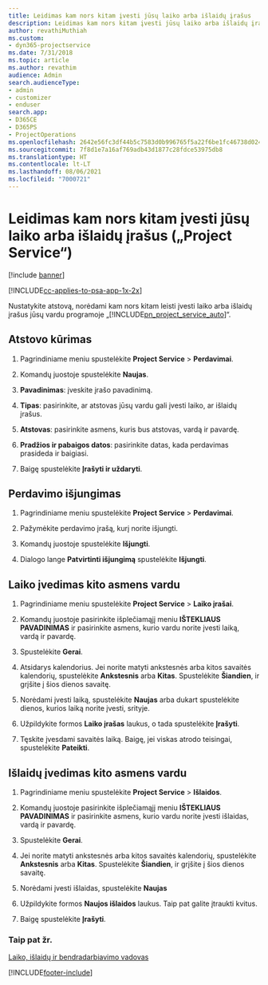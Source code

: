 ```yaml
---
title: Leidimas kam nors kitam įvesti jūsų laiko arba išlaidų įrašus
description: Leidimas kam nors kitam įvesti jūsų laiko arba išlaidų įrašus „Project Service“
author: revathiMuthiah
ms.custom:
- dyn365-projectservice
ms.date: 7/31/2018
ms.topic: article
ms.author: revathim
audience: Admin
search.audienceType:
- admin
- customizer
- enduser
search.app:
- D365CE
- D365PS
- ProjectOperations
ms.openlocfilehash: 2642e56fc3df44b5c7583d0b996765f5a22f6be1fc46738d02462d928f833048
ms.sourcegitcommit: 7f8d1e7a16af769adb43d1877c28fdce53975db8
ms.translationtype: HT
ms.contentlocale: lt-LT
ms.lasthandoff: 08/06/2021
ms.locfileid: "7000721"
---
```

# <a name="allow-someone-else-to-enter-your-time-entry-or-expense-project-service"></a>Leidimas kam nors kitam įvesti jūsų laiko arba išlaidų įrašus („Project Service“)

[!include [banner](../includes/psa-now-project-operations.md)]

[!INCLUDE[cc-applies-to-psa-app-1x-2x](../includes/cc-applies-to-psa-app-1x-2x.md)]

Nustatykite atstovą, norėdami kam nors kitam leisti įvesti laiko arba išlaidų įrašus jūsų vardu programoje „[!INCLUDE[pn_project_service_auto](../includes/pn-project-service-auto.md)]“.  
  
## <a name="create-a-delegate"></a>Atstovo kūrimas  
  
1.  Pagrindiniame meniu spustelėkite **Project Service** > **Perdavimai**.  
  
2.  Komandų juostoje spustelėkite **Naujas**.  
  
3. **Pavadinimas**: įveskite įrašo pavadinimą.  
  
4. **Tipas**: pasirinkite, ar atstovas jūsų vardu gali įvesti laiko, ar išlaidų įrašus.  
  
5. **Atstovas**: pasirinkite asmens, kuris bus atstovas, vardą ir pavardę.  
  
6. **Pradžios ir pabaigos datos**: pasirinkite datas, kada perdavimas prasideda ir baigiasi.  
  
7.  Baigę spustelėkite **Įrašyti ir uždaryti**.  
  
## <a name="turn-off-delegation"></a>Perdavimo išjungimas  
  
1.  Pagrindiniame meniu spustelėkite **Project Service** > **Perdavimai**.  
  
2.  Pažymėkite perdavimo įrašą, kurį norite išjungti.  
  
3.  Komandų juostoje spustelėkite **Išjungti**.  
  
4.  Dialogo lange **Patvirtinti išjungimą** spustelėkite **Išjungti**.  
  
## <a name="enter-time-for-someone-else"></a>Laiko įvedimas kito asmens vardu  
  
1.  Pagrindiniame meniu spustelėkite **Project Service** > **Laiko įrašai**.  
  
2.  Komandų juostoje pasirinkite išplečiamąjį meniu **IŠTEKLIAUS PAVADINIMAS** ir pasirinkite asmens, kurio vardu norite įvesti laiką, vardą ir pavardę.  
  
3.  Spustelėkite **Gerai**.  
  
4.  Atsidarys kalendorius. Jei norite matyti ankstesnės arba kitos savaitės kalendorių, spustelėkite **Ankstesnis** arba **Kitas**. Spustelėkite **Šiandien**, ir grįšite į šios dienos savaitę.  
  
5.  Norėdami įvesti laiką, spustelėkite **Naujas** arba dukart spustelėkite dienos, kurios laiką norite įvesti, srityje.  
  
6.  Užpildykite formos **Laiko įrašas** laukus, o tada spustelėkite **Įrašyti**.  
  
7.  Tęskite įvesdami savaitės laiką. Baigę, jei viskas atrodo teisingai, spustelėkite **Pateikti**.  
  
## <a name="enter-expenses-for-someone-else"></a>Išlaidų įvedimas kito asmens vardu  
  
1.  Pagrindiniame meniu spustelėkite **Project Service** > **Išlaidos**.  
  
2.  Komandų juostoje pasirinkite išplečiamąjį meniu **IŠTEKLIAUS PAVADINIMAS** ir pasirinkite asmens, kurio vardu norite įvesti išlaidas, vardą ir pavardę.  
  
3.  Spustelėkite **Gerai**.  
  
4.  Jei norite matyti ankstesnės arba kitos savaitės kalendorių, spustelėkite **Ankstesnis** arba **Kitas**. Spustelėkite **Šiandien**, ir grįšite į šios dienos savaitę.  
  
5.  Norėdami įvesti išlaidas, spustelėkite **Naujas**  
  
6.  Užpildykite formos **Naujos išlaidos** laukus. Taip pat galite įtraukti kvitus.  
  
7.  Baigę spustelėkite **Įrašyti**.  
  
### <a name="see-also"></a>Taip pat žr.  
 [Laiko, išlaidų ir bendradarbiavimo vadovas](../psa/time-expense-collaboration-guide.md)


[!INCLUDE[footer-include](../includes/footer-banner.md)]